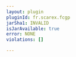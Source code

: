 ```yaml
---
layout: plugin
pluginId: fr.scarex.fcgp
jarSha1: INVALID
isJarAvailable: true
error: NONE
violations: []

---
```

